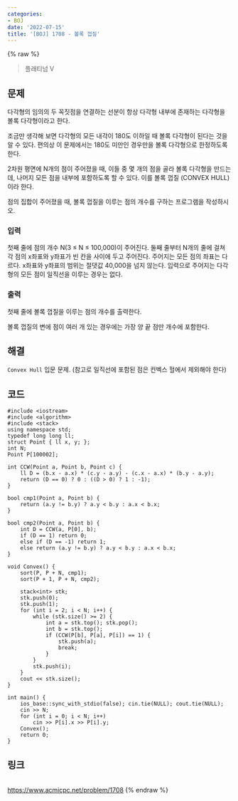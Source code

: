 ```yaml
---
categories:
- BOJ
date: '2022-07-15'
title: '[BOJ] 1708 - 볼록 껍질'
---
```


{% raw %}
> 플래티넘 V<br>

## 문제
다각형의 임의의 두 꼭짓점을 연결하는 선분이 항상 다각형 내부에 존재하는 다각형을 볼록 다각형이라고 한다.

조금만 생각해 보면 다각형의 모든 내각이 180도 이하일 때 볼록 다각형이 된다는 것을 알 수 있다. 편의상 이 문제에서는 180도 미만인 경우만을 볼록 다각형으로 한정하도록 한다.

2차원 평면에 N개의 점이 주어졌을 때, 이들 중 몇 개의 점을 골라 볼록 다각형을 만드는데, 나머지 모든 점을 내부에 포함하도록 할 수 있다. 이를 볼록 껍질 (CONVEX HULL) 이라 한다.

점의 집합이 주어졌을 때, 볼록 껍질을 이루는 점의 개수를 구하는 프로그램을 작성하시오.

### 입력
첫째 줄에 점의 개수 N(3 ≤ N ≤ 100,000)이 주어진다. 둘째 줄부터 N개의 줄에 걸쳐 각 점의 x좌표와 y좌표가 빈 칸을 사이에 두고 주어진다. 주어지는 모든 점의 좌표는 다르다. x좌표와 y좌표의 범위는 절댓값 40,000을 넘지 않는다. 입력으로 주어지는 다각형의 모든 점이 일직선을 이루는 경우는 없다.

### 출력
첫째 줄에 볼록 껍질을 이루는 점의 개수를 출력한다.

볼록 껍질의 변에 점이 여러 개 있는 경우에는 가장 양 끝 점만 개수에 포함한다.

## 해결
`Convex Hull` 입문 문제. (참고로 일직선에 포함된 점은 컨벡스 헐에서 제외해야 한다)

## 코드
```
#include <iostream>
#include <algorithm>
#include <stack>
using namespace std;
typedef long long ll;
struct Point { ll x, y; };
int N;
Point P[100002];

int CCW(Point a, Point b, Point c) {
	ll D = (b.x - a.x) * (c.y - a.y) - (c.x - a.x) * (b.y - a.y);
	return (D == 0) ? 0 : ((D > 0) ? 1 : -1);
}

bool cmp1(Point a, Point b) {
	return (a.y != b.y) ? a.y < b.y : a.x < b.x;
}

bool cmp2(Point a, Point b) {
	int D = CCW(a, P[0], b);
	if (D == 1) return 0;
	else if (D == -1) return 1;
	else return (a.y != b.y) ? a.y < b.y : a.x < b.x;
}

void Convex() {
	sort(P, P + N, cmp1);
	sort(P + 1, P + N, cmp2);

	stack<int> stk;
	stk.push(0);
	stk.push(1);
	for (int i = 2; i < N; i++) {
		while (stk.size() >= 2) {
			int a = stk.top(); stk.pop();
			int b = stk.top();
			if (CCW(P[b], P[a], P[i]) == 1) {
				stk.push(a);
				break;
			}
		}
		stk.push(i);
	}
	cout << stk.size();
}

int main() {
	ios_base::sync_with_stdio(false); cin.tie(NULL); cout.tie(NULL);
	cin >> N;
	for (int i = 0; i < N; i++)
		cin >> P[i].x >> P[i].y;
	Convex();
	return 0;
}
```

## 링크
<br>https://www.acmicpc.net/problem/1708
{% endraw %}